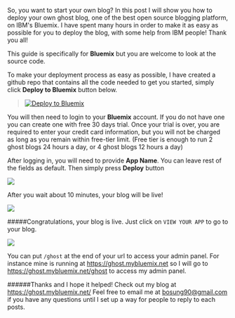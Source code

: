 So, you want to start your own blog? In this post I will show you how to deploy your own ghost blog, one of the best open source blogging platform, on IBM's Bluemix. I have spent many hours in order to make it as easy as possible for you to deploy the blog, with some help from IBM people! Thank you all!

This guide is specifically for **Bluemix** but you are welcome to look at the source code.

To make your deployment process as easy as possible, I have created a github repo that contains all the code needed to get you started, simply click **Deploy to Bluemix** button below.
> [![Deploy to Bluemix](https://bluemix.net/deploy/button.png)](https://bluemix.net/deploy?repository=https://github.com/ojkarlsson/ghost-bluemix-deploy)

You will then need to login to your **Bluemix** account. If you do not have one you can create one with free 30 days trial. Once your trial is over, you are required to enter your credit card information, but you will not be charged as long as you remain within free-tier limit. (Free tier is enough to run 2 ghost blogs 24 hours a day, or 4 ghost blogs 12 hours a day)

After logging in, you will need to provide **App Name**.
You can leave rest of the fields as default.
Then simply press **Deploy** button

![](https://c4fb4c2f-54ba-49b6-b4ed-acb141ced43e-bluemix.cloudant.com/ghost-ghost-images/Screen-Shot-2016-05-24-at-11-38-10-AM/content/images/2016/05/Screen-Shot-2016-05-24-at-11-38-10-AM.png)

After you wait about 10 minutes, your blog will be live!

![](https://c4fb4c2f-54ba-49b6-b4ed-acb141ced43e-bluemix.cloudant.com/ghost-ghost-images/Screen-Shot-2016-05-24-at-11-48-18-AM/content/images/2016/05/Screen-Shot-2016-05-24-at-11-48-18-AM.png)

#####Congratulations, your blog is live. Just click on `VIEW YOUR APP` to go to your blog.

![](https://c4fb4c2f-54ba-49b6-b4ed-acb141ced43e-bluemix.cloudant.com/ghost-ghost-images/Screen-Shot-2016-05-24-at-11-49-30-AM/content/images/2016/05/Screen-Shot-2016-05-24-at-11-49-30-AM.png)

You can put `/ghost` at the end of your url to access your admin panel. For instance mine is running at https://ghost.mybluemix.net so I will go to https://ghost.mybluemix.net/ghost to access my admin panel.

######Thanks and I hope it helped!
Check out my blog at https://ghost.mybluemix.net/
Feel free to email me at bosung90@gmail.com if you have any questions until I set up a way for people to reply to each posts.


 
